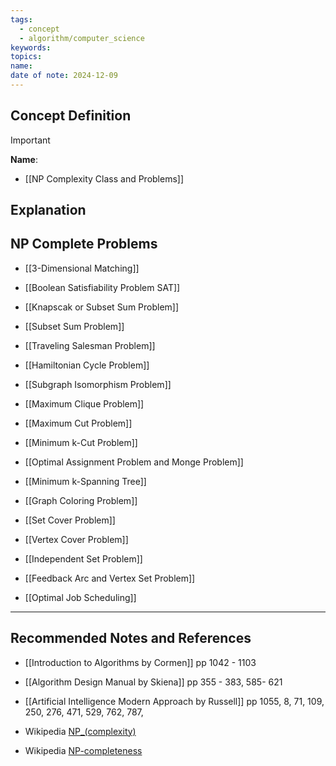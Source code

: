 ```yaml
---
tags:
  - concept
  - algorithm/computer_science
keywords: 
topics: 
name: 
date of note: 2024-12-09
---
```


## Concept Definition

>[!important]
>**Name**: 



- [[NP Complexity Class and Problems]]

## Explanation


## NP Complete Problems

- [[3-Dimensional Matching]]
- [[Boolean Satisfiability Problem SAT]]
- [[Knapscak or Subset Sum Problem]]
- [[Subset Sum Problem]]

- [[Traveling Salesman Problem]]
- [[Hamiltonian Cycle Problem]]
- [[Subgraph Isomorphism Problem]]

- [[Maximum Clique Problem]]
- [[Maximum Cut Problem]]
- [[Minimum k-Cut Problem]]
- [[Optimal Assignment Problem and Monge Problem]]
- [[Minimum k-Spanning Tree]]

- [[Graph Coloring Problem]]

- [[Set Cover Problem]]
- [[Vertex Cover Problem]]
- [[Independent Set Problem]]

- [[Feedback Arc and Vertex Set Problem]]
- [[Optimal Job Scheduling]]





-----------
##  Recommended Notes and References


- [[Introduction to Algorithms by Cormen]] pp 1042 - 1103
- [[Algorithm Design Manual by Skiena]] pp 355 - 383, 585- 621
- [[Artificial Intelligence Modern Approach by Russell]] pp 1055, 8, 71, 109, 250, 276, 471, 529, 762, 787, 

- Wikipedia [NP_(complexity)](https://en.wikipedia.org/wiki/NP_(complexity))
- Wikipedia [NP-completeness](https://en.wikipedia.org/wiki/NP-completeness)